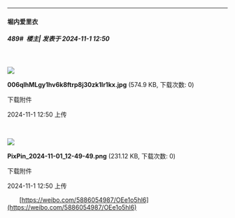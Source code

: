 ﻿
*****

####  堀内爱里衣  
##### 489#         楼主| 发表于 2024-11-1 12:50

       

<img src="https://img.saraba1st.com/forum/202411/01/125017npv0jvtxppxuwg0g.jpg" referrerpolicy="no-referrer">

<strong>006qlhMLgy1hv6k8ftrp8j30zk1lr1kx.jpg</strong> (574.9 KB, 下载次数: 0)

下载附件

2024-11-1 12:50 上传

       

<img src="https://img.saraba1st.com/forum/202411/01/125017qkdgobndl3vdng1z.png" referrerpolicy="no-referrer">

<strong>PixPin_2024-11-01_12-49-49.png</strong> (231.12 KB, 下载次数: 0)

下载附件

2024-11-1 12:50 上传

       [https://weibo.com/5886054987/OEe1o5hl6](https://weibo.com/5886054987/OEe1o5hl6)

